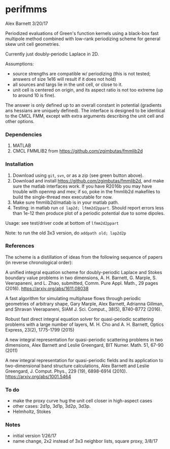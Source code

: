 # perifmms

Alex Barnett   3/20/17

Periodized evaluations of Green's function kernels using a black-box fast multipole method combined with low-rank periodizing scheme for general skew unit cell geometries.

Currently just doubly-periodic Laplace in 2D.

Assumptions:
  * source strengths are compatible w/ periodizing (this is not tested; answers of size 1e16 will result if it does not hold)
  * all sources and targs lie in the unit cell, or close to it.
  * unit cell is centered on origin, and its aspect ratio is not too extreme (up to around 10 is fine).

The answer is only defined up to an overall constant in potential (gradients ans hessians are uniquely defined). The interface is designed to be identical to the CMCL FMM, except with extra arguments describing the unit cell and other options.


### Dependencies

1. MATLAB
1. CMCL FMMLIB2 from https://github.com/zgimbutas/fmmlib2d

### Installation

1. Download using `git`, `svn`, or as a zip (see green button above).
1. Download and install https://github.com/zgimbutas/fmmlib2d, and make sure the matlab interfaces work. If you have R2016b you may have trouble with openmp and mex; if so, poke in the fmmlib2d makefiles to build the single-thread mex executable for now.
1. Make sure fmmlib2d/matlab is in your matlab path.
1. Testing: in matlab run `cd lap2d; lfmm2d2ppart`. Should report errors less than 1e-12 then produce plot of a periodic potential due to some dipoles.

Usage: see test/driver code at bottom of `lfmm2d2ppart`

Note: to run the old 3x3 version, do `addpath old; lap2d2p`

### References

The scheme is a distillation of ideas from the following sequence of papers (in reverse chronological order):

A unified integral equation scheme for doubly-periodic Laplace and Stokes boundary value problems in two dimensions, A. H. Barnett, G. Marple, S. Veerapaneni, and L. Zhao, submitted, Comm. Pure Appl. Math., 29 pages (2016). https://arxiv.org/abs/1611.08038

A fast algorithm for simulating multiphase flows through periodic geometries of arbitrary shape, Gary Marple, Alex Barnett, Adrianna Gillman, and Shravan Veerapaneni, SIAM J. Sci. Comput., 38(5), B740-B772 (2016).

Robust fast direct integral equation solver for quasi-periodic scattering problems with a large number of layers, M. H. Cho and A. H. Barnett, Optics Express, 23(2), 1775-1799 (2015)

A new integral representation for quasi-periodic scattering problems in two dimensions, Alex Barnett and Leslie Greengard, BIT Numer. Math. 51, 67-90 (2011)

A new integral representation for quasi-periodic fields and its application to two-dimensional band structure calculations, Alex Barnett and Leslie Greengard, J. Comput. Phys., 229 (19), 6898-6914 (2010). https://arxiv.org/abs/1001.5464

### To do

* make the proxy curve hug the unit cell closer in high-aspect cases
* other cases: 2d1p, 3d1p, 3d2p, 3d3p.
* Helmholtz, Stokes

### Notes

* initial version 1/26/17  
* name change, 2x2 instead of 3x3 neighbor lists, square proxy, 3/8/17
